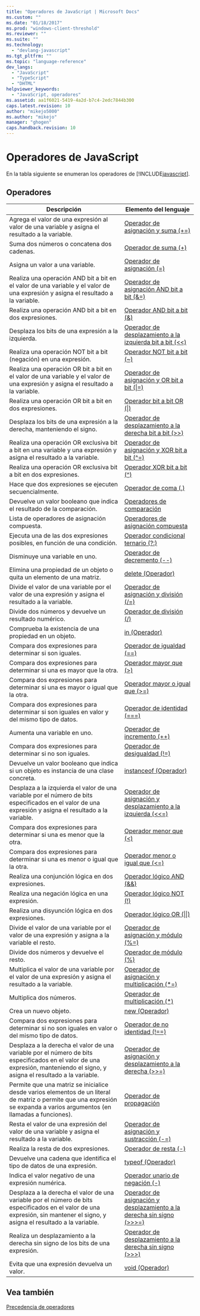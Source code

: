 ```yaml
---
title: "Operadores de JavaScript | Microsoft Docs"
ms.custom: ""
ms.date: "01/18/2017"
ms.prod: "windows-client-threshold"
ms.reviewer: ""
ms.suite: ""
ms.technology: 
  - "devlang-javascript"
ms.tgt_pltfrm: ""
ms.topic: "language-reference"
dev_langs: 
  - "JavaScript"
  - "TypeScript"
  - "DHTML"
helpviewer_keywords: 
  - "JavaScript, operadores"
ms.assetid: aa1f6021-5419-4a2d-b7c4-2edc7844b300
caps.latest.revision: 10
author: "mikejo5000"
ms.author: "mikejo"
manager: "ghogen"
caps.handback.revision: 10
---
```

# Operadores de JavaScript
En la tabla siguiente se enumeran los operadores de [!INCLUDE[javascript](../../javascript/includes/javascript-md.md)].  
  
## Operadores  
  
|Descripción|Elemento del lenguaje|  
|-----------------|---------------------------|  
|Agrega el valor de una expresión al valor de una variable y asigna el resultado a la variable.|[Operador de asignación y suma \(\+\=\)](../../javascript/reference/addition-assignment-operator-decrement-equal-javascript.md)|  
|Suma dos números o concatena dos cadenas.|[Operador de suma \(\+\)](../../javascript/reference/addition-operator-decrement-javascript.md)|  
|Asigna un valor a una variable.|[Operador de asignación \(\=\)](../../javascript/reference/assignment-operator-decrement-equal-javascript.md)|  
|Realiza una operación AND bit a bit en el valor de una variable y el valor de una expresión y asigna el resultado a la variable.|[Operador de asignación AND bit a bit \(&\=\)](../../javascript/reference/bitwise-and-assignment-operator-decrement-equal-javascript.md)|  
|Realiza una operación AND bit a bit en dos expresiones.|[Operador AND bit a bit \(&\)](../../javascript/reference/bitwise-and-operator-decrement-javascript.md)|  
|Desplaza los bits de una expresión a la izquierda.|[Operador de desplazamiento a la izquierda bit a bit \(\<\<\)](../../javascript/reference/bitwise-left-shift-operator-decrement-javascript.md)|  
|Realiza una operación NOT bit a bit \(negación\) en una expresión.|[Operador NOT bit a bit \(~\)](../../javascript/reference/bitwise-not-operator-decrement-tilde-javascript.md)|  
|Realiza una operación OR bit a bit en el valor de una variable y el valor de una expresión y asigna el resultado a la variable.|[Operador de asignación y OR bit a bit \(&#124;\=\)](../../javascript/reference/bitwise-or-assignment-operator-decrement-equal-javascript.md)|  
|Realiza una operación OR bit a bit en dos expresiones.|[Operador bit a bit OR \(&#124;\)](../../javascript/reference/bitwise-or-operator-decrement-javascript.md)|  
|Desplaza los bits de una expresión a la derecha, manteniendo el signo.|[Operador de desplazamiento a la derecha bit a bit \(\>\>\)](../../javascript/reference/bitwise-right-shift-operator-decrement-javascript.md)|  
|Realiza una operación OR exclusiva bit a bit en una variable y una expresión y asigna el resultado a la variable.|[Operador de asignación y XOR bit a bit \(^\=\)](../../javascript/reference/bitwise-xor-assignment-operator-decrement-hat-equal-javascript.md)|  
|Realiza una operación OR exclusiva bit a bit en dos expresiones.|[Operador XOR bit a bit \(^\)](../../javascript/reference/bitwise-xor-operator-decrement-hat-javascript.md)|  
|Hace que dos expresiones se ejecuten secuencialmente.|[Operador de coma \(,\)](../../javascript/reference/comma-operator-decrement-javascript.md)|  
|Devuelve un valor booleano que indica el resultado de la comparación.|[Operadores de comparación](../../javascript/reference/comparison-operators-javascript.md)|  
|Lista de operadores de asignación compuesta.|[Operadores de asignación compuesta](../../javascript/reference/compound-assignment-operators-javascript.md)|  
|Ejecuta una de las dos expresiones posibles, en función de una condición.|[Operador condicional ternario \(?:\)](../../javascript/reference/conditional-ternary-operator-decrement-javascript.md)|  
|Disminuye una variable en uno.|[Operador de decremento \(\-\-\)](../../javascript/reference/increment-and-decrement-operators-javascript.md)|  
|Elimina una propiedad de un objeto o quita un elemento de una matriz.|[delete \(Operador\)](../../javascript/reference/delete-operator-decrementjavascript.md)|  
|Divide el valor de una variable por el valor de una expresión y asigna el resultado a la variable.|[Operador de asignación y división \(\/\=\)](../../javascript/reference/division-assignment-operator-decrement-equal-javascript.md)|  
|Divide dos números y devuelve un resultado numérico.|[Operador de división \(\/\)](../../javascript/reference/division-operator-decrement-javascript.md)|  
|Comprueba la existencia de una propiedad en un objeto.|[in \(Operador\)](../../javascript/reference/in-operator-decrementjavascript.md)|  
|Compara dos expresiones para determinar si son iguales.|[Operador de igualdad \(\=\=\)](../../javascript/reference/comparison-operators-javascript.md)|  
|Compara dos expresiones para determinar si una es mayor que la otra.|[Operador mayor que \(\>\)](../../javascript/reference/comparison-operators-javascript.md)|  
|Compara dos expresiones para determinar si una es mayor o igual que la otra.|[Operador mayor o igual que \(\>\=\)](../../javascript/reference/comparison-operators-javascript.md)|  
|Compara dos expresiones para determinar si son iguales en valor y del mismo tipo de datos.|[Operador de identidad \(\=\=\=\)](../../javascript/reference/comparison-operators-javascript.md)|  
|Aumenta una variable en uno.|[Operador de incremento \(\+\+\)](../../javascript/reference/increment-and-decrement-operators-javascript.md)|  
|Compara dos expresiones para determinar si no son iguales.|[Operador de desigualdad \(\!\=\)](../../javascript/reference/comparison-operators-javascript.md)|  
|Devuelve un valor booleano que indica si un objeto es instancia de una clase concreta.|[instanceof \(Operador\)](../../javascript/reference/instanceof-operator-decrementjavascript.md)|  
|Desplaza a la izquierda el valor de una variable por el número de bits especificados en el valor de una expresión y asigna el resultado a la variable.|[Operador de asignación y desplazamiento a la izquierda \(\<\<\=\)](../../javascript/reference/left-shift-assignment-operator-decrement-equal-javascript.md)|  
|Compara dos expresiones para determinar si una es menor que la otra.|[Operador menor que \(\<\)](../../javascript/reference/comparison-operators-javascript.md)|  
|Compara dos expresiones para determinar si una es menor o igual que la otra.|[Operador menor o igual que \(\<\=\)](../../javascript/reference/comparison-operators-javascript.md)|  
|Realiza una conjunción lógica en dos expresiones.|[Operador lógico AND \(&&\)](../../javascript/reference/logical-and-operator-decrement-javascript.md)|  
|Realiza una negación lógica en una expresión.|[Operador lógico NOT \(\!\)](../../javascript/reference/logical-not-operator-decrement-exclpt-javascript.md)|  
|Realiza una disyunción lógica en dos expresiones.|[Operador lógico OR \(&#124;&#124;\)](../../javascript/reference/logical-or-operator-decrement-javascript.md)|  
|Divide el valor de una variable por el valor de una expresión y asigna a la variable el resto.|[Operador de asignación y módulo \(%\=\)](../../javascript/reference/modulus-assignment-operator-decrement-javascript.md)|  
|Divide dos números y devuelve el resto.|[Operador de módulo \(%\)](../../javascript/reference/modulus-operator-decrementjavascript.md)|  
|Multiplica el valor de una variable por el valor de una expresión y asigna el resultado a la variable.|[Operador de asignación y multiplicación \(\*\=\)](../../javascript/reference/multiplication-assignment-operator-decrement-equal-javascript.md)|  
|Multiplica dos números.|[Operador de multiplicación \(\*\)](../../javascript/reference/multiplication-operator-decrement-javascript.md)|  
|Crea un nuevo objeto.|[new \(Operador\)](../../javascript/reference/new-operator-decrementjavascript.md)|  
|Compara dos expresiones para determinar si no son iguales en valor o del mismo tipo de datos.|[Operador de no identidad \(\!\=\=\)](../../javascript/reference/comparison-operators-javascript.md)|  
|Desplaza a la derecha el valor de una variable por el número de bits especificados en el valor de una expresión, manteniendo el signo, y asigna el resultado a la variable.|[Operador de asignación y desplazamiento a la derecha \(\>\>\=\)](../../javascript/reference/right-shift-assignment-operator-decrement-equal-javascript.md)|  
|Permite que una matriz se inicialice desde varios elementos de un literal de matriz o permite que una expresión se expanda a varios argumentos \(en llamadas a funciones\).|[Operador de propagación](../../javascript/reference/spread-operator-decrement-dot-dot-dot-javascript.md)|  
|Resta el valor de una expresión del valor de una variable y asigna el resultado a la variable.|[Operador de asignación y sustracción \(\-\=\)](../../javascript/reference/subtraction-assignment-operator-decrement-equal-javascript.md)|  
|Realiza la resta de dos expresiones.|[Operador de resta \(\-\)](../../javascript/reference/subtraction-operator-decrement-javascript.md)|  
|Devuelve una cadena que identifica el tipo de datos de una expresión.|[typeof \(Operador\)](../../javascript/reference/typeof-operator-decrementjavascript.md)|  
|Indica el valor negativo de una expresión numérica.|[Operador unario de negación \(\-\)](../../javascript/reference/subtraction-operator-decrement-javascript.md)|  
|Desplaza a la derecha el valor de una variable por el número de bits especificados en el valor de una expresión, sin mantener el signo, y asigna el resultado a la variable.|[Operador de asignación y desplazamiento a la derecha sin signo \(\>\>\>\=\)](../../javascript/reference/unsigned-right-shift-assignment-operator-decrement-equal-javascript.md)|  
|Realiza un desplazamiento a la derecha sin signo de los bits de una expresión.|[Operador de desplazamiento a la derecha sin signo \(\>\>\>\)](../../javascript/reference/unsigned-right-shift-operator-decrement-javascript.md)|  
|Evita que una expresión devuelva un valor.|[void \(Operador\)](../../javascript/reference/void-operator-decrementjavascript.md)|  
  
## Vea también  
 [Precedencia de operadores](../../javascript/operator-subtractprecedence-javascript.md)